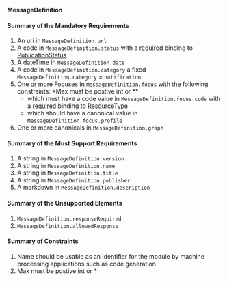 **MessageDefinition**

#### Summary of the Mandatory Requirements
1.  An  uri  in `MessageDefinition.url`
1.  A  code  in `MessageDefinition.status`
with a [required](http://hl7.org/fhir/R4/terminologies.html#required)
 binding to [PublicationStatus](http://hl7.org/fhir/ValueSet/publication-status|4.0.1)
1.  A  dateTime  in `MessageDefinition.date`
1.  A  code  in `MessageDefinition.category` a fixed `MessageDefinition.category` = `notification`
1. One or more  Focuses  in `MessageDefinition.focus`
 with the following constraints: *Max must be postive int or **
      - which must have a  code value  in `MessageDefinition.focus.code`
with a [required](http://hl7.org/fhir/R4/terminologies.html#required)
 binding to [ResourceType](http://hl7.org/fhir/ValueSet/resource-types|4.0.1)
      - which should have a  canonical value  in `MessageDefinition.focus.profile`
1. One or more  canonicals  in `MessageDefinition.graph`

#### Summary of the Must Support Requirements
1.  A  string  in `MessageDefinition.version`
1.  A  string  in `MessageDefinition.name`
1.  A  string  in `MessageDefinition.title`
1.  A  string  in `MessageDefinition.publisher`
1.  A  markdown  in `MessageDefinition.description`

#### Summary of the Unsupported Elements
1. `MessageDefinition.responseRequired`
1. `MessageDefinition.allowedResponse`

#### Summary of Constraints
1. Name should be usable as an identifier for the module by machine processing applications such as code generation
1. Max must be postive int or *
